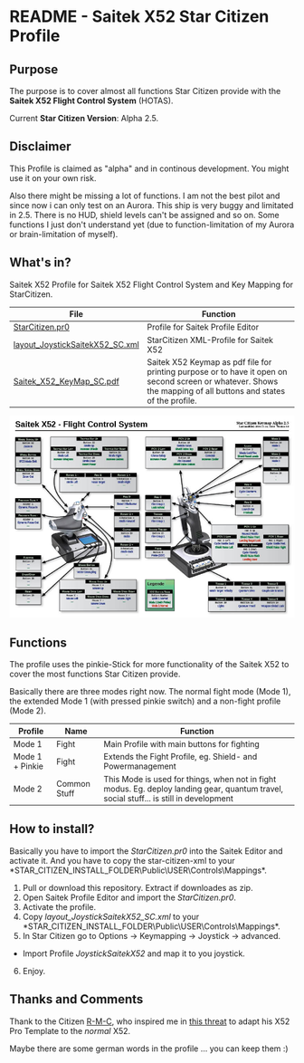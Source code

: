 # README - Saitek X52 Star Citizen Profile

## Purpose

The purpose is to cover almost all functions Star Citizen provide with the **Saitek X52 Flight Control System** (HOTAS).

Current **Star Citizen Version**: Alpha 2.5.


## Disclaimer


This Profile is claimed as "alpha" and in continous development. You might use it on your own risk. 

Also there might be missing a lot of functions. I am not the best pilot and since now i can only test on an Aurora. This ship is very buggy and limitated in 2.5. There is no HUD, shield levels can't be assigned and so on. Some functions I just don't understand yet (due to function-limitation of my Aurora or brain-limitation of myself).


## What's in?

Saitek X52 Profile for Saitek X52 Flight Control System and Key Mapping for StarCitizen. 

|File|Function|
|---|---|
|[StarCitizen.pr0](StarCitizen.pr0)|Profile for Saitek Profile Editor|
|[layout_JoystickSaitekX52_SC.xml](layout_JoystickSaitekX52_SC.xml)|StarCitizen XML-Profile for Saitek X52|
|[Saitek_X52_KeyMap_SC.pdf](Saitek_X52_KeyMap_SC.pdf)|Saitek X52 Keymap as pdf file for printing purpose or to have it open on second screen or whatever. Shows the mapping of all buttons and states of the profile.|

![Saitek X52 Flight Control System Keymap for Star Citizen](pictures/Saitek_X52_KeyMap_SC.jpg)

## Functions

The profile uses the pinkie-Stick for more functionality of the Saitek X52 to cover the most functions Star Citizen provide.

Basically there are three modes right now. The normal fight mode (Mode 1), the extended Mode 1 (with pressed pinkie switch) and a non-fight profile (Mode 2).


|Profile|Name|Function|
|---|---|---|
|Mode 1|Fight|Main Profile with main buttons for fighting|
|Mode 1 + Pinkie|Fight|Extends the Fight Profile, eg. Shield- and Powermanagement|
|Mode 2|Common Stuff|This Mode is used for things, when not in fight modus. Eg. deploy landing gear, quantum travel, social stuff... is still in development|

## How to install?

Basically you have to import the *StarCitizen.pr0* into the Saitek Editor and activate it. And you have to copy the star-citizen-xml to your *STAR_CITIZEN_INSTALL_FOLDER\Public\USER\Controls\Mappings\*.

1. Pull or download this repository. Extract if downloades as zip.
2. Open Saitek Profile Editor and import the *StarCitizen.pr0*.
3. Activate the profile.
4. Copy *layout_JoystickSaitekX52_SC.xml* to your *STAR_CITIZEN_INSTALL_FOLDER\Public\USER\Controls\Mappings\*.
5. In Star Citizen go to Options -> Keymapping -> Joystick -> advanced.
 - Import Profile *JoystickSaitekX52* and map it to you joystick.
6. Enjoy.

## Thanks and Comments
Thank to the Citizen [R-M-C](https://forums.robertsspaceindustries.com/profile/166490/R-M-C), who inspired me in [this threat](https://forums.robertsspaceindustries.com/discussion/216133/saitek-x52-pro-key-mapping-templates-profiles-v-2-0/p1) to adapt his X52 Pro Template to the *normal* X52.

Maybe there are some german words in the profile ... you can keep them :)